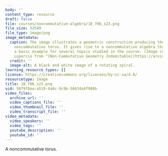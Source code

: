 ```yaml
---
body: ''
content_type: resource
draft: false
file: courses/noncommutative-algebra/18_706_s23.png
file_size: 52549
file_type: image/png
image_metadata:
  caption: The image illustrates a geometric construction producing the so-called
    noncommutative torus. It gives rise to a noncommutative algebra that serves as
    a basic example for several topics studied in the course. (Image courtesy of Ernesto
    Lupercio from "[Non-Commutative Geometry Indomitable](https://arxiv.org/pdf/2008.08529.pdf).")
  credit: ''
  image-alt: A black and white image of a rotating spiral.
learning_resource_types: []
license: https://creativecommons.org/licenses/by-nc-sa/4.0/
resourcetype: Image
title: 18_706_s23.png
uid: 587970aa-a519-4a8c-9c9b-56634a4f986b
video_files:
  archive_url: ''
  video_captions_file: ''
  video_thumbnail_file: ''
  video_transcript_file: ''
video_metadata:
  video_speakers: ''
  video_tags: ''
  youtube_description: ''
  youtube_id: ''
---
```

A noncommutative torus.